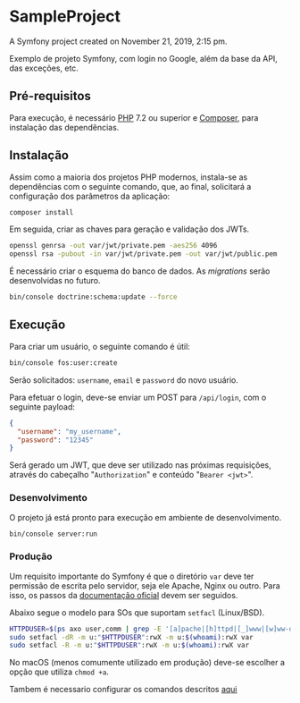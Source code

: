 # SampleProject

A Symfony project created on November 21, 2019, 2:15 pm.

Exemplo de projeto Symfony, com login no Google, além da base da API, das exceções, etc.

## Pré-requisitos
Para execução, é necessário [PHP](http://php.net/) 7.2 ou superior e [Composer](https://getcomposer.org/), para instalação das dependências.

## Instalação

Assim como a maioria dos projetos PHP modernos, instala-se as dependências com o seguinte comando, que, ao final, solicitará a configuração dos parâmetros da aplicação:

```bash
composer install
```

Em seguida, criar as chaves para geração e validação dos JWTs.
```bash
openssl genrsa -out var/jwt/private.pem -aes256 4096
openssl rsa -pubout -in var/jwt/private.pem -out var/jwt/public.pem
```

É necessário criar o esquema do banco de dados. As _migrations_ serão desenvolvidas no futuro.
```bash
bin/console doctrine:schema:update --force
```

## Execução

Para criar um usuário, o seguinte comando é útil:

```bash
bin/console fos:user:create
```
Serão solicitados: `username`, `email` e `password` do novo usuário.

Para efetuar o login, deve-se enviar um POST para `/api/login`, com o seguinte payload:
```json
{
  "username": "my_username",
  "password": "12345"
}
```
Será gerado um JWT, que deve ser utilizado nas próximas requisições, através do cabeçalho "`Authorization`" e conteúdo "`Bearer <jwt>`".

### Desenvolvimento

O projeto já está pronto para execução em ambiente de desenvolvimento.

```bash
bin/console server:run
```

### Produção

Um requisito importante do Symfony é que o diretório `var` deve ter permissão de escrita pelo servidor, seja ele Apache, Nginx ou outro.
Para isso, os passos da [documentação oficial](https://symfony.com/doc/3.4/setup/file_permissions.html) devem ser seguidos.

Abaixo segue o modelo para SOs que suportam `setfacl` (Linux/BSD).

```bash
HTTPDUSER=$(ps axo user,comm | grep -E '[a]pache|[h]ttpd|[_]www|[w]ww-data|[n]ginx' | grep -v root | head -1 | cut -d\  -f1)
sudo setfacl -dR -m u:"$HTTPDUSER":rwX -m u:$(whoami):rwX var
sudo setfacl -R -m u:"$HTTPDUSER":rwX -m u:$(whoami):rwX var
```

No macOS (menos comumente utilizado em produção) deve-se escolher a opção que utiliza `chmod +a`.

Tambem é necessario configurar os comandos descritos [aqui](src/AppBundle/Command/cron-jobs.md)



